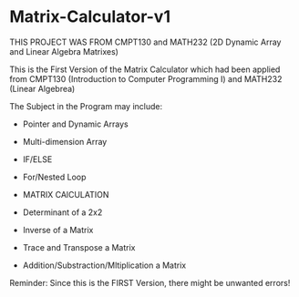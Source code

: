 # Matrix-Calculator-v1
THIS PROJECT WAS FROM CMPT130 and MATH232 (2D Dynamic Array and Linear Algebra Matrixes)

This is the First Version of the Matrix Calculator which had been applied from CMPT130 (Introduction to Computer Programming I) and MATH232 (Linear Algebrea) 

The Subject in the Program may include: 
- Pointer and Dynamic Arrays 
- Multi-dimension Array 
- IF/ELSE 
- For/Nested Loop 

- MATRIX CAlCULATION 
- Determinant of a 2x2 
- Inverse of a Matrix 
- Trace and Transpose a Matrix 
- Addition/Substraction/Mltiplication a Matrix 

Reminder: Since this is the FIRST Version, there might be unwanted errors! 


